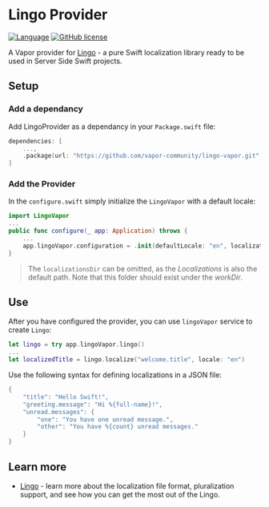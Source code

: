 # Lingo Provider

[![Language](https://img.shields.io/badge/Swift-4-brightgreen.svg)](http://swift.org)
[![GitHub license](https://img.shields.io/badge/license-MIT-blue.svg)](https://raw.githubusercontent.com/vapor-community/markdown-provider/master/LICENSE)

A Vapor provider for [Lingo](https://github.com/miroslavkovac/Lingo) - a pure Swift localization library ready to be used in Server Side Swift projects.

## Setup 

### Add a dependancy

Add LingoProvider as a dependancy in your `Package.swift` file:

```swift
dependencies: [
	...,
	.package(url: "https://github.com/vapor-community/lingo-vapor.git", from: "4.0.0")]
]
```

### Add the Provider

In the `configure.swift` simply initialize the `LingoVapor` with a default locale:

```swift
import LingoVapor
...
public func configure(_ app: Application) throws {
	...
	app.lingoVapor.configuration = .init(defaultLocale: "en", localizationsDir: "Localizations")
}
```

> The `localizationsDir` can be omitted, as the _Localizations_ is also the default path. Note that this folder should exist under the _workDir_.

## Use

After you have configured the provider, you can use  `lingoVapor` service to create `Lingo`:

```swift
let lingo = try app.lingoVapor.lingo()
...
let localizedTitle = lingo.localize("welcome.title", locale: "en")
```

Use the following syntax for defining localizations in a JSON file:

```swift
{
	"title": "Hello Swift!",
	"greeting.message": "Hi %{full-name}!",
	"unread.messages": {
		"one": "You have one unread message.",
		"other": "You have %{count} unread messages."
	}
}
```

## Learn more

- [Lingo](https://github.com/miroslavkovac/Lingo) - learn more about the localization file format, pluralization support, and see how you can get the most out of the Lingo.

